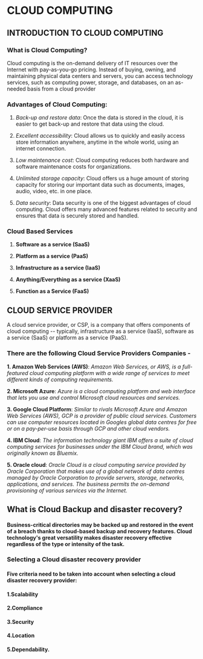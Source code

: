 # CLOUD COMPUTING


## **INTRODUCTION TO CLOUD COMPUTING**

### What is Cloud Computing?
Cloud computing is the on-demand delivery of IT resources over the Internet with pay-as-you-go pricing. Instead of buying, owning, and maintaining physical data centers and servers, you can access technology services, such as computing power, storage, and databases, on an as-needed basis from a cloud provider

### Advantages of Cloud Computing:
1. _Back-up and restore data_: 
Once the data is stored in the cloud, it is easier to get back-up and restore that data using the cloud.

2. _Excellent accessibility_: Cloud allows us to quickly and easily access store information anywhere, anytime in the whole world, using an internet connection. 

3. _Low maintenance cost_: Cloud computing reduces both hardware and software maintenance costs for organizations.

4. _Unlimited storage capacity_: Cloud offers us a huge amount of storing capacity for storing our important data such as documents, images, audio, video, etc. in one place.

5. _Data security_: Data security is one of the biggest advantages of cloud computing. Cloud offers many advanced features related to security and ensures that data is securely stored and handled.

### Cloud Based Services

1. **Software as a service (SaaS)**

2. **Platform as a service (PaaS)**


3. **Infrastructure as a service (IaaS)**
4. **Anything/Everything as a service (XaaS)**
5. **Function as a Service (FaaS)**

## CLOUD SERVICE PROVIDER
A cloud service provider, or CSP, is a company that offers components of cloud computing -- typically, infrastructure as a service (IaaS), software as a service (SaaS) or platform as a service (PaaS).

### There are the following Cloud Service Providers Companies -

**1. Amazon Web Services (AWS)**: _Amazon Web Services, or AWS, is a full-featured cloud computing platform with a wide range of services to meet different kinds of computing requirements._

**2. Microsoft Azure**: _Azure is a cloud computing platform and web interface that lets you use and control Microsoft cloud resources and services._

**3. Google Cloud Platform**: _Similar to rivals Microsoft Azure and Amazon Web Services (AWS), GCP is a provider of public cloud services. Customers can use computer resources located in Googles global data centres for free or on a pay-per-use basis through GCP and other cloud vendors._

**4. IBM Cloud**: _The information technology giant IBM offers a suite of cloud computing services for businesses under the IBM Cloud brand, which was originally known as Bluemix._

**5. Oracle cloud**: _Oracle Cloud is a cloud computing service provided by Oracle Corporation that makes use of a global network of data centres managed by Oracle Corporation to provide servers, storage, networks, applications, and services. The business permits the on-demand provisioning of various services via the Internet._

## What is Cloud Backup and disaster recovery?
#### Business-critical directories may be backed up and restored in the event of a breach thanks to cloud-based backup and recovery features. Cloud technology's great versatility makes disaster recovery effective regardless of the type or intensity of the task. 

### Selecting a Cloud disaster recovery provider 
#### Five criteria need to be taken into account when selecting a cloud disaster recovery provider: 
#### 1.Scalability
#### 2.Compliance
#### 3.Security
#### 4.Location
#### 5.Dependability.





